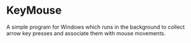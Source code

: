 # KeyMouse
A simple program for Windows which runs in the background to collect arrow key presses and associate them with mouse movements.
